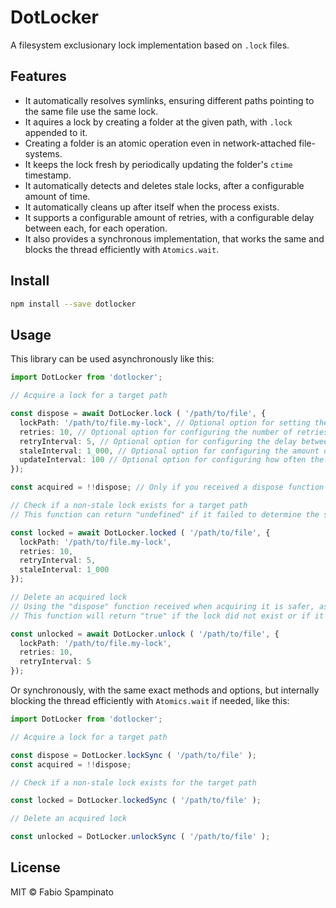 # DotLocker

A filesystem exclusionary lock implementation based on `.lock` files.

## Features

- It automatically resolves symlinks, ensuring different paths pointing to the same file use the same lock.
- It aquires a lock by creating a folder at the given path, with `.lock` appended to it.
- Creating a folder is an atomic operation even in network-attached file-systems.
- It keeps the lock fresh by periodically updating the folder's `ctime` timestamp.
- It automatically detects and deletes stale locks, after a configurable amount of time.
- It automatically cleans up after itself when the process exists.
- It supports a configurable amount of retries, with a configurable delay between each, for each operation.
- It also provides a synchronous implementation, that works the same and blocks the thread efficiently with `Atomics.wait`.

## Install

```sh
npm install --save dotlocker
```

## Usage

This library can be used asynchronously like this:

```ts
import DotLocker from 'dotlocker';

// Acquire a lock for a target path

const dispose = await DotLocker.lock ( '/path/to/file', {
  lockPath: '/path/to/file.my-lock', // Optional option for setting the path of the lock file manually, required if the target file doesn't exist
  retries: 10, // Optional option for configuring the number of retries to acquire a lock, 1 by default
  retryInterval: 5, // Optional option for configuring the delay between attempts, 10 by default
  staleInterval: 1_000, // Optional option for configuring the amount of milliseconds after which an existing lock is considered stale and deleted automatically, 10_000 by default
  updateInterval: 100 // Optional option for configuring how often the acquired lock should be updated to keep it fresh, 10% of "staleInterval" by default
});

const acquired = !!dispose; // Only if you received a dispose function then the lock was acquired successfully

// Check if a non-stale lock exists for a target path
// This function can return "undefined" if it failed to determine the state of the lock one way or the other

const locked = await DotLocker.locked ( '/path/to/file', {
  lockPath: '/path/to/file.my-lock',
  retries: 10,
  retryInterval: 5,
  staleInterval: 1_000
});

// Delete an acquired lock
// Using the "dispose" function received when acquiring it is safer, as that checks if a new lock got acquired at the same path also
// This function will return "true" if the lock did not exist or if it got deleted, and "false" otherwise

const unlocked = await DotLocker.unlock ( '/path/to/file', {
  lockPath: '/path/to/file.my-lock',
  retries: 10,
  retryInterval: 5
});
```

Or synchronously, with the same exact methods and options, but internally blocking the thread efficiently with `Atomics.wait` if needed, like this:

```ts
import DotLocker from 'dotlocker';

// Acquire a lock for a target path

const dispose = DotLocker.lockSync ( '/path/to/file' );
const acquired = !!dispose;

// Check if a non-stale lock exists for the target path

const locked = DotLocker.lockedSync ( '/path/to/file' );

// Delete an acquired lock

const unlocked = DotLocker.unlockSync ( '/path/to/file' );
```

## License

MIT © Fabio Spampinato
